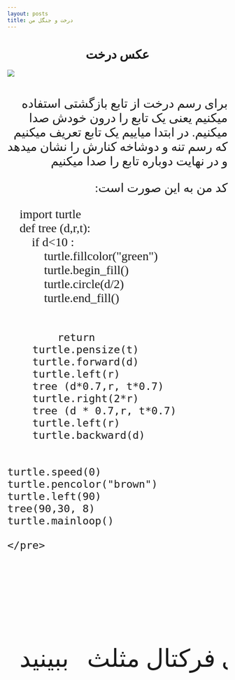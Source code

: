 ```yaml
---
layout: posts
title: درخت و جنگل من
---
```

<html>
<head>
    <title> درخت </title>

</head>
    <body>
<h1 style="text-align: center; font-family: B titr;"> عکس درخت</h1>
<img src="123456.JPG" >
<br><br>

<p style="text-align: right; font-family: B nazanin ;font-size:200%; "> برای رسم درخت از تابع بازگشتی استفاده میکنیم یعنی یک تابع را درون خودش صدا میکنیم. در ابتدا میاییم یک تابع تعریف میکنیم که رسم تنه و دوشاخه کنارش را نشان میدهد و در نهایت دوباره تابع را صدا میکنیم<p>

<p style="text-align: right; font-family: B nazanin ; font-size:200%;">   :کد من به این صورت است</p>

<html>
<head>
  <!-- Include the google-code-prettify files -->
  <script src="https://cdn.rawgit.com/google/code-prettify/master/loader/run_prettify.js"></script>
  <link href="https://cdn.rawgit.com/google/code-prettify/master/src/prettify.css" rel="stylesheet"/>
</head>
<body>
  <!-- Wrap your python code in a <pre> tag with class="prettyprint" -->
  <pre class="prettyprint"style=" font-family: 'Times New Roman' ; font-size:200%;">
    import turtle
    def tree (d,r,t):
        if d<10 :
            turtle.fillcolor("green")
            turtle.begin_fill()
            turtle.circle(d/2)
            turtle.end_fill()
    
            
            return
        turtle.pensize(t)
        turtle.forward(d)
        turtle.left(r)
        tree (d*0.7,r, t*0.7)
        turtle.right(2*r)
        tree (d * 0.7,r, t*0.7)
        turtle.left(r)
        turtle.backward(d)
    
    
    turtle.speed(0)
    turtle.pencolor("brown")
    turtle.left(90)
    tree(90,30, 8)
    turtle.mainloop()
    
    </pre>
</body>
</html>

<p style="text-align: right; font-family: B nazanin ; font-size:200%; ">  عکس فرکتال مثلث و کد مثلث من رو هم میتونید با کلیک روی <a herf="file:///C:/git/FC02031/s9/tree.html">فرکتال مثلث </a>  ببینید


</p>
    </body>
</html>
